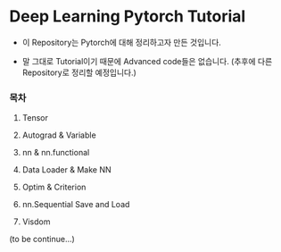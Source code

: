 # Deep Learning Pytorch Tutorial

* 이 Repository는 Pytorch에 대해 정리하고자 만든 것입니다.

* 말 그대로 Tutorial이기 때문에 Advanced code들은 없습니다. (추후에 다른 Repository로 정리할 예정입니다.)

### 목차

1. Tensor

2. Autograd & Variable

3. nn & nn.functional

4. Data Loader & Make NN

5. Optim & Criterion

6. nn.Sequential Save and Load

7. Visdom

(to be continue...)
